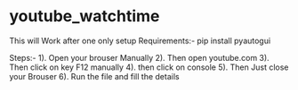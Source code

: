 # youtube_watchtime
This will Work after one only setup
Requirements:-
pip install pyautogui

Steps:-
1). Open your brouser Manually
2). Then open youtube.com
3). Then click on key F12 manually
4). then click on console
5). Then Just close your Brouser
6). Run the file and fill the details

